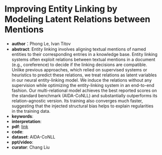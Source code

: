 # Improving Entity Linking by Modeling Latent Relations between Mentions
* **author**：Phong Le, Ivan Titov
* **abstract**: Entity linking involves aligning textual mentions of named entities to their corresponding entries in a knowledge base. Entity linking systems often exploit relations between textual mentions in a document (e.g., coreference) to decide if the linking decisions are compatible. Unlike previous approaches, which relied on supervised systems or heuristics to predict these relations, we treat relations as latent variables in our neural entity-linking model. We induce the relations without any supervision while optimizing the entity-linking system in an end-to-end fashion. Our multi-relational model achieves the best reported scores on the standard benchmark (AIDA-CoNLL) and substantially outperforms its relation-agnostic version. Its training also converges much faster, suggesting that the injected structural bias helps to explain regularities in the training data.
* **keywords**: 
* **interpretation**: 
* **pdf**:  [link](https://www.aclweb.org/anthology/P18-1148.pdf)
* **code**: 
* **dataset**: AIDA-CoNLL
* **ppt/video**: 
* **curator**: Chang Liu
